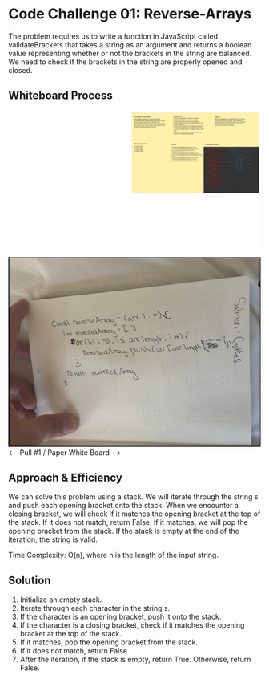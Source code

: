 # Code Challenge 01: Reverse-Arrays
<!-- Description of the challenge -->
The problem requires us to write a function in JavaScript called validateBrackets that takes a string as an argument and returns a boolean value representing whether or not the brackets in the string are balanced. We need to check if the brackets in the string are properly opened and closed.

## Whiteboard Process
<!-- Embedded whiteboard image -->
![WhiteBoard](./bracket-validation.jpeg)
![reverseArrayImg](https://github.com/reedoooo/data-structures-and-algorithms/blob/99ef7d22c681ef16930f981f000529e82965aa72/javascript/reverseArray/reverseArrayImg.png) <-- Pull #1 / Paper White Board -->

## Approach & Efficiency
<!-- What approach did you take? Why? What is the Big O space/time for this approach? -->
We can solve this problem using a stack. We will iterate through the string s and push each opening bracket onto the stack. When we encounter a closing bracket, we will check if it matches the opening bracket at the top of the stack. If it does not match, return False. If it matches, we will pop the opening bracket from the stack. If the stack is empty at the end of the iteration, the string is valid.

Time Complexity: O(n), where n is the length of the input string.

## Solution
<!-- Show how to run your code, and examples of it in action -->

1. Initialize an empty stack.
2. Iterate through each character in the string s.
3. If the character is an opening bracket, push it onto the stack.
4. If the character is a closing bracket, check if it matches the opening bracket at the top of the stack.
5. If it matches, pop the opening bracket from the stack.
6. If it does not match, return False.
7. After the iteration, if the stack is empty, return True. Otherwise, return False.
